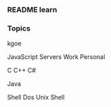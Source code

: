 ### README learn

### Topics
kgoe

JavaScript
Servers
Work
Personal

C
C++
C#

Java

Shell
Dos
Unix Shell